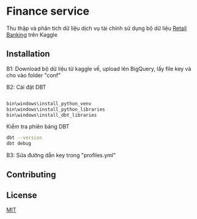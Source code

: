 # Finance service

Thu thập và phân tích dữ liệu dịch vụ tài chính sử dụng bộ dữ liệu [Retail Banking](https://www.kaggle.com/datasets/kabure/retail-bankingdemodata/data?select=completedcard.csv) trên Kaggle


## Installation
B1: Download bộ dữ liệu từ kaggle về, upload lên BigQuery, lấy file key và cho vào folder "conf"

B2: Cài đặt DBT
```bash

bin\windows\install_python_venv
bin\windows\install_python_libraries
bin\windows\install_dbt_libraries
```

Kiểm tra phiên bảng DBT
```bash
dbt --version
dbt debug
```

B3: Sửa đường dẫn key trong "profiles.yml"


## Contributing


## License

[MIT](https://choosealicense.com/licenses/mit/)